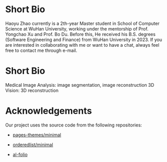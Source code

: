 # Short Bio
Haoyu Zhao currently is a 2th-year Master student in School of Computer Science at WuHan University, working under the mentorship of Prof. Yongchao Xu and Prof. Bo Du. Before this, He received his B.S. degrees (Software Engineering and Finance) from WuHan University in 2023. If you are interested in collaborating with me or want to have a chat, always feel free to contact me through e-mail.

# Short Bio
Medical Image Analysis: image segmentation, image reconstruction
3D Vision: 3D reconstruction


# Acknowledgements

Our project uses the source code from the following repositories:

* [pages-themes/minimal](https://github.com/pages-themes/minimal)

* [orderedlist/minimal](https://github.com/orderedlist/minimal)

* [al-folio](https://github.com/alshedivat/al-folio)
